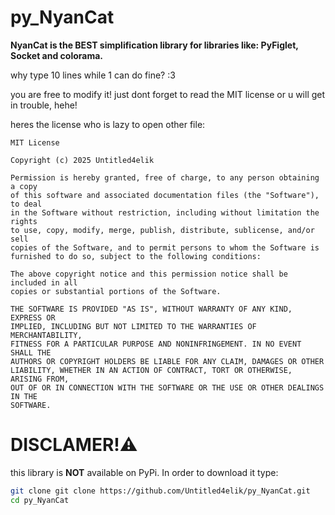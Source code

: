 # py_NyanCat

**NyanCat is the BEST simplification library for libraries like: PyFiglet, Socket and colorama.**

why type 10 lines while 1 can do fine? :3

you are free to modify it! just dont forget to read the MIT license or u will get in trouble, hehe!

heres the license who is lazy to open other file:

```
MIT License

Copyright (c) 2025 Untitled4elik

Permission is hereby granted, free of charge, to any person obtaining a copy
of this software and associated documentation files (the "Software"), to deal
in the Software without restriction, including without limitation the rights
to use, copy, modify, merge, publish, distribute, sublicense, and/or sell
copies of the Software, and to permit persons to whom the Software is
furnished to do so, subject to the following conditions:

The above copyright notice and this permission notice shall be included in all
copies or substantial portions of the Software.

THE SOFTWARE IS PROVIDED "AS IS", WITHOUT WARRANTY OF ANY KIND, EXPRESS OR
IMPLIED, INCLUDING BUT NOT LIMITED TO THE WARRANTIES OF MERCHANTABILITY,
FITNESS FOR A PARTICULAR PURPOSE AND NONINFRINGEMENT. IN NO EVENT SHALL THE
AUTHORS OR COPYRIGHT HOLDERS BE LIABLE FOR ANY CLAIM, DAMAGES OR OTHER
LIABILITY, WHETHER IN AN ACTION OF CONTRACT, TORT OR OTHERWISE, ARISING FROM,
OUT OF OR IN CONNECTION WITH THE SOFTWARE OR THE USE OR OTHER DEALINGS IN THE
SOFTWARE.
```
# DISCLAMER!⚠️

this library is **NOT** available on PyPi. In order to download it type:

```bash
git clone git clone https://github.com/Untitled4elik/py_NyanCat.git
cd py_NyanCat
```
